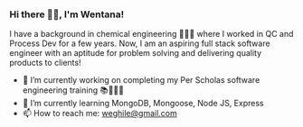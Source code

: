### Hi there 👋🏽, I'm Wentana!

I have a background in chemical engineering 👩🏽‍🔬 where I worked in QC and Process Dev for a few years. Now, I am an aspiring full stack software engineer with an aptitude for problem solving and delivering quality products to clients!

- 🔭 I’m currently working on completing my Per Scholas software engineering training 📚👩🏽‍💻
- 🌱 I’m currently learning MongoDB, Mongoose, Node JS, Express
- 📫 How to reach me: weghile@gmail.com

<!--
**wghile/wghile** is a ✨ _special_ ✨ repository because its `README.md` (this file) appears on your GitHub profile.

Here are some ideas to get you started:

- 🔭 I’m currently working on ...
- 🌱 I’m currently learning ...
- 👯 I’m looking to collaborate on ...
- 🤔 I’m looking for help with ...
- 💬 Ask me about ...
- 📫 How to reach me: ...
- 😄 Pronouns: ...
- ⚡ Fun fact: ...
-->
